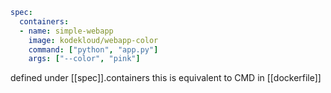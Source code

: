 ```yaml
spec:
  containers:
  - name: simple-webapp
    image: kodekloud/webapp-color
    command: ["python", "app.py"]
    args: ["--color", "pink"]
```

defined under [[spec]].containers
this is equivalent to CMD in [[dockerfile]]
